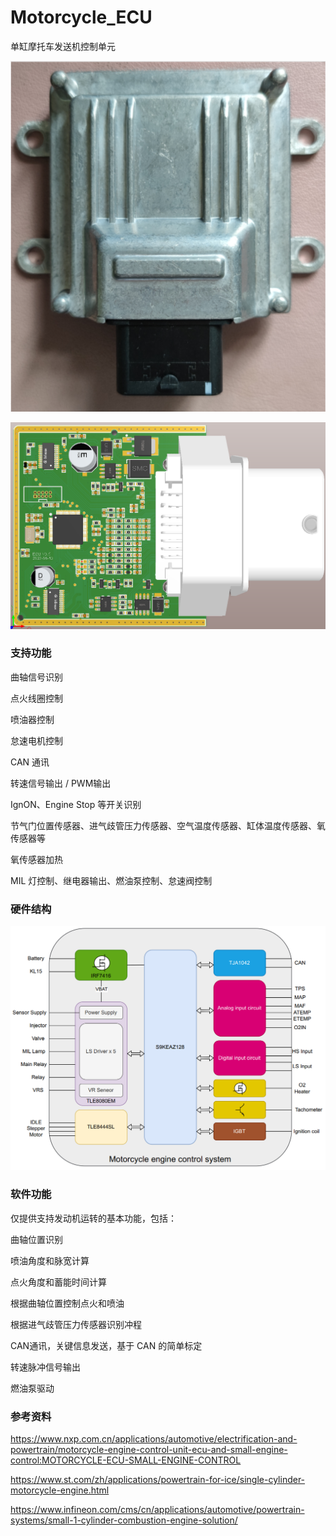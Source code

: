 # Motorcycle_ECU

单缸摩托车发送机控制单元

<img src='Document/Image/ECU01.png'></img>

<img src='Document/Image/PCBA01.png'></img>



### 支持功能

曲轴信号识别

点火线圈控制

喷油器控制

怠速电机控制

CAN 通讯

转速信号输出 / PWM输出

IgnON、Engine Stop 等开关识别

节气门位置传感器、进气歧管压力传感器、空气温度传感器、缸体温度传感器、氧传感器等

氧传感器加热

MIL 灯控制、继电器输出、燃油泵控制、怠速阀控制



### 硬件结构

<img src='Document/Image/硬件框图01.png'> </img>



### 软件功能

仅提供支持发动机运转的基本功能，包括：

曲轴位置识别

喷油角度和脉宽计算

点火角度和蓄能时间计算

根据曲轴位置控制点火和喷油

根据进气歧管压力传感器识别冲程

CAN通讯，关键信息发送，基于 CAN 的简单标定

转速脉冲信号输出

燃油泵驱动





### 参考资料

https://www.nxp.com.cn/applications/automotive/electrification-and-powertrain/motorcycle-engine-control-unit-ecu-and-small-engine-control:MOTORCYCLE-ECU-SMALL-ENGINE-CONTROL

https://www.st.com/zh/applications/powertrain-for-ice/single-cylinder-motorcycle-engine.html

https://www.infineon.com/cms/cn/applications/automotive/powertrain-systems/small-1-cylinder-combustion-engine-solution/

